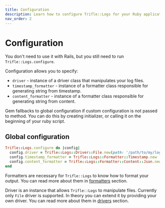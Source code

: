 ```yaml
---
title: Configuration
description: Learn how to configure Trifle::Logs for your Ruby application.
nav_order: 2
---
```


# Configuration

You don't need to use it with Rails, but you still need to run `Trifle::Logs.configure`.

Configuration allows you to specify:

- `driver` - instance of a driver class that manipulates your log files.
- `timestamp_formatter` - instance of a formatter class responsible for generating string from timestamp.
- `content_formatter` - instance of a formatter class responsible for generating string from content.

Gem fallbacks to global configuration if custom configuration is not passed to method. You can do this by creating initializer, or calling it on the beginning of your ruby script.

## Global configuration

```ruby
Trifle::Logs.configure do |config|
  config.driver = Trifle::Logs::Driver::File.new(path: '/path/to/my/logs/folder', suffix: '%Y/%m/%d', read_size: 1000)
  config.timestamp_formatter = Trifle::Logs::Formatter::Timestamp.new
  config.content_formatter = Trifle::Logs::Formatter::Content::Json.new
end
```

Formatters are necessary for `Trifle::Logs` to know how to format your output. You can read more about them in [formatters](/trifle-logs/formatters) section.

Driver is an instance that allows `Trifle::Logs` to manipulate files. Currently only `File` driver is supported. In theory you can extend it by providing your own driver. You can read more about them in [drivers](/trifle-logs/drivers) section.
